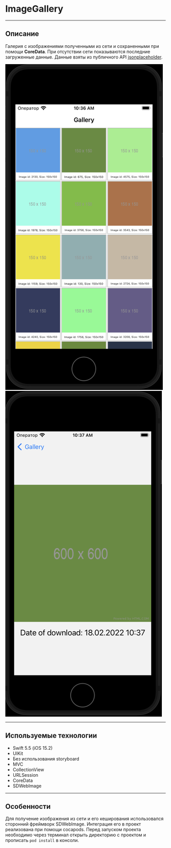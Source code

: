 # ImageGallery

____

## Описание

Галерия с изображениями полученными из сети и сохраненными при помощи __CoreData__. При отсутствии сети показываются последние загруженные данные. 
Данные взяты из публичного API [jsonplaceholder](https://jsonplaceholder.typicode.com/photos).

![gallery](/Screenshots/Gallery.png) ![detail](/Screenshots/Detail.png)

____

## Используемые технологии

+ Swift 5.5 (iOS 15.2)
+ UIKit
+ Без использования storyboard
+ MVC
+ CollectionView
+ URLSession
+ CoreData
+ SDWebImage

____

## Особенности

Для получение изображения из сети и его кеширования использовался сторонний фреймворк SDWebImage. Интеграция его в проект реализована при помощи cocapods. Перед запуском проекта необходимо через терминал открыть директорию с проектом и прописать `pod install` в консоли. 
